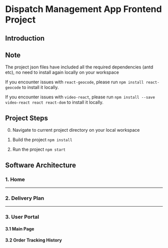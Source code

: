 # Dispatch Management App Frontend Project

## Introduction

## Note
The project json files have included all the required dependencies (antd etc), no need to install again locally on your workspace

If you encounter issues with `react-geocode`, please run `npm install react-geocode` to install it locally.

If you encounter issues with `video-react`, please run `npm install --save video-react react react-dom` to install it locally.

## Project Steps
0. Navigate to current project directory on your local workspace

1. Build the project
`npm install`

2. Run the project
`npm start`

## Software Architecture


### 1. Home

------------------------------------------------------------------------------
### 2. Delivery Plan


------------------------------------------------------------------------------
### 3. User Portal

#### 3.1 Main Page



#### 3.2 Order Tracking History




